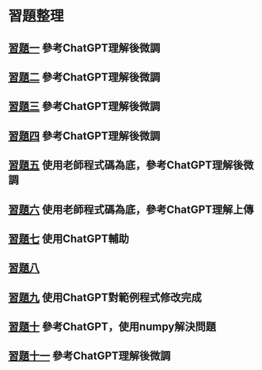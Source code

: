# 習題整理
## [習題一](https://github.com/kaifeng273/alg/blob/main/%E7%BF%92%E9%A1%8C/hw1.md) 參考ChatGPT理解後微調
## [習題二](https://github.com/kaifeng273/alg/blob/main/%E7%BF%92%E9%A1%8C/hw2.md) 參考ChatGPT理解後微調
## [習題三](https://github.com/kaifeng273/alg/blob/main/%E7%BF%92%E9%A1%8C/hw3.md) 參考ChatGPT理解後微調
## [習題四](https://github.com/kaifeng273/alg/blob/main/%E7%BF%92%E9%A1%8C/hw4.md) 參考ChatGPT理解後微調
## [習題五](https://github.com/kaifeng273/alg/blob/main/%E7%BF%92%E9%A1%8C/hw5.md) 使用老師程式碼為底，參考ChatGPT理解後微調
## [習題六](https://github.com/kaifeng273/alg/blob/main/%E7%BF%92%E9%A1%8C/hw6.md) 使用老師程式碼為底，參考ChatGPT理解上傳
## [習題七](https://github.com/kaifeng273/alg/blob/main/%E7%BF%92%E9%A1%8C/hw7.md) 使用ChatGPT輔助
## [習題八](https://github.com/kaifeng273/alg/blob/main/%E7%BF%92%E9%A1%8C/hw8.md) 
## [習題九](https://github.com/kaifeng273/alg/blob/main/%E7%BF%92%E9%A1%8C/hw9.md) 使用ChatGPT對範例程式修改完成
## [習題十](https://github.com/kaifeng273/alg/blob/main/%E7%BF%92%E9%A1%8C/hw10.md) 參考ChatGPT，使用numpy解決問題
## [習題十一](https://github.com/kaifeng273/alg/blob/main/%E7%BF%92%E9%A1%8C/hw11.md) 參考ChatGPT理解後微調
